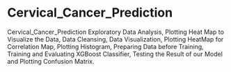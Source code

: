 # Cervical_Cancer_Prediction
Cervical_Cancer_Prediction
Exploratory Data Analysis, Plotting Heat Map to Visualize the Data, Data Cleansing, Data
Visualization, Plotting HeatMap for Correlation Map, Plotting Histogram, Preparing Data before
Training, Training and Evaluating XGBoost Classifier, Testing the Result of our Model and Plotting
Confusion Matrix.
